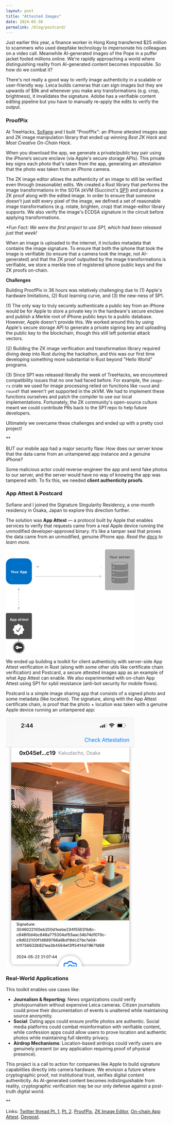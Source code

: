 ```yaml
---
layout: post
title: "Attested Images"
date: 2024-05-30
permalink: /blog/postcard/
---
```


Just earlier this year, a finance worker in Hong Kong transferred $25 million to scammers who used deepfake technology to impersonate his colleagues on a video call. Meanwhile AI-generated images of the Pope in a puffer jacket fooled millions online. We're rapidly approaching a world where distinguishing reality from AI-generated content becomes impossible. So how do we combat it?

There's not really a good way to verify image authenticity in a scalable or user-friendly way. Leica builds cameras that can sign images but they are upwards of $9k and whenever you make any transformations (e.g. crop, brightness), it invalidates the signature. Adobe has a verifiable content editing pipeline but you have to manually re-apply the edits to verify the output.

### ProofPix

At TreeHacks, [Sofiane](https://www.sofianelarbi.com/) and I built "ProofPix": an iPhone attested images app and ZK image manipulation library that ended up winning _Best ZK Hack_ and _Most Creative On-Chain Hack_.

When you download the app, we generate a private/public key pair using the iPhone’s secure enclave (via Apple's secure storage APIs). This private key signs each photo that's taken from the app, generating an attestation that the photo was taken from an iPhone camera. 

The ZK image editor allows the authenticity of an image to still be verified even through (reasonable) edits. We created a Rust library that performs the image transformations in the SOTA zkVM (Succinct's [SP1](https://github.com/succinctlabs/sp1)) and produces a ZK proof along with the edited image. In order to ensure that someone doesn't just edit every pixel of the image, we defined a set of reasonable image transformations (e.g. rotate, brighten, crop) that image-editor library supports. We also verify the image's ECDSA signature in the circuit before applying transformations. 

_*Fun Fact: We were the first project to use SP1, which had been released just that week!_

When an image is uploaded to the internet, it includes metadata that contains the image signature. To ensure that both the iphone that took the image is verifiable (to ensure that a camera took the image, not AI-generated) and that the ZK proof outputted by the image transformations is verifiable, we store a merkle tree of registered iphone public keys and the ZK proofs on-chain.

**Challenges**

Building ProofPix in 36 hours was relatively challenging due to (1) Apple's hardware limitations, (2) Rust learning curve, and (3) the new-ness of SP1. 

(1) The only way to truly securely authenticate a public key from an iPhone would be for Apple to store a private key in the hardware's secure enclave and publish a Merkle root of iPhone public keys to a public database. However, Apple doesn't provide this. We worked around this by using Apple's secure storage API to generate a private signing key and uploading the public key to the blockchain, though this still left potential attack vectors.

(2) Building the ZK image verification and transformation library required diving deep into Rust during the hackathon, and this was our first time developing something more substantial in Rust beyond "Hello World" programs.

(3) Since SP1 was released literally the week of TreeHacks, we encountered compatibility issues that no one had faced before. For example, the `image-rs` crate we used for image processing relied on functions like `round` and `roundf` that weren't yet supported in the zkVM. We had to implement these functions ourselves and patch the compiler to use our local implementations. Fortunately, the ZK community's open-source culture meant we could contribute PRs back to the SP1 repo to help future developers.

Ultimately we overcame these challenges and ended up with a pretty cool project!

**

BUT our mobile app had a major security flaw: How does our server know that the data came from an untampered app instance and a genuine iPhone? 

Some malicious actor could reverse-engineer the app and send fake photos to our server, and the server would have no way of knowing the app was tampered with. To fix this, we needed **client authenticity proofs**.

### App Attest & Postcard

Sofiane and I joined the Signature Singularity Residency, a one-month residency in Osaka, Japan to explore this direction further. 

The solution was **App Attest** — a protocol built by Apple that enables services to verify that requests came from a real Apple device running the unmodified developer-approved binary. It’s like a tamper seal that proves the data came from an unmodified, genuine iPhone app. _Read the [docs](https://developer.apple.com/documentation/devicecheck/establishing-your-app-s-integrity) to learn more._

<div class="align-center">
    <img src="/public/postcard/app-attest.png" width="400px"/>
</div> 

We ended up building a toolkit for client authenticity with server-side App Attest verification in Rust (along with some other utils like certificate chain verification) and Postcard, a secure attested images app as an example of what App Attest can enable. We also experimented with on-chain App Attest using SP1 for sybil resistance (anti-bot security for mobile flows).

Postcard is a simple image sharing app that consists of a signed photo and some metadata (like location). The signature, along with the App Attest certificate chain, is proof that the photo + location was taken with a genuine Apple device running an untampered app:

<div class="align-center">
    <img src="/public/postcard/attest.jpeg" width="400px"/>
</div> 


### Real-World Applications 

This toolkit enables use cases like:

- **Journalism & Reporting**: News organizations could verify photojournalism without expensive Leica cameras. Citizen journalists could prove their documentation of events is unaltered while maintaining source anonymity.
- **Social**: Dating apps could ensure profile photos are authentic. Social media platforms could combat misinformation with verifiable content, while confession apps could allow users to prove location and authentic photos while maintaining full identity privacy.
- **Airdrop Mechanisms**: Location-based airdrops could verify users are genuinely present (or any application requiring proof of physical presence).

This project is a call to action for companies like Apple to build signature capabilities directly into camera hardware. We envision a future where cryptographic proof, not institutional trust, verifies digital content authenticity. As AI-generated content becomes indistinguishable from reality, cryptographic verification may be our only defense against a post-truth digital world.

**

Links: [Twitter thread Pt. 1](https://x.com/kayrgeorge/status/1798832124373639500), [Pt. 2](https://x.com/sofianeflarbi/status/1798835242436092147). [ProofPix](https://github.com/Sofianel5/ProofPix), [ZK Image Editor](https://github.com/Sofianel5/zk-img-editor), [On-chain App Attest](https://github.com/Sofianel5/onchain-appattest). [Devpost](https://devpost.com/software/proofpix).
